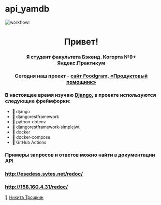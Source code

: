 # api_yamdb

![workflow!](https://github.com/KapkaDibab/foodgram-project-react/actions/workflows/main.yml/badge.svg)

<h1 align="center">Привет! </h1>
<h3 align="center">Я студент факультета Бэкенд. Когорта №9+ Яндекс.Практикум</h3>
<h3 align="center">Сегодня наш проект - <a href="https://github.com/KapkaDibab/foodgram-project-react" target="_blank">сайт Foodgram, «Продуктовый помощник»</a></h3>

<h3 align="left">В настоящее время изучаю <a href="https://www.djangoproject.com/" target="_blank" rel="noreferrer">Django</a>, в проекте используются следующие фреймфорки: </h3>

- 🔭 django
- 🔭 djangorestframework
- 🔭 python-dotenv
- 🔭 djangorestframework-simplejwt
- 🔭 docker
- 🔭 docker-compose
- 🔭 GitHub Actions


### Примеры запросов и ответов можно найти в документации API
### http://esedess.sytes.net/redoc/
### http://158.160.4.31/redoc/

🌱 [Никита Трошкин](https://github.com/KapkaDibab)
